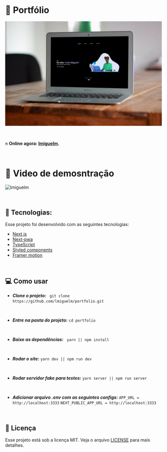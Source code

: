# 🏅 Portfólio

![lmiguelm](.github/thumb.jpg)

<br>

🔛 **Online agora: [lmiguelm](https://lmiguelm.vercel.app).**

<br>

# 🎥 Video de demosntração

![lmiguelm](.github/thumb.gif)

<br>

## 🚀 Tecnologias:

Esse projeto foi desenvolvido com as seguintes tecnologias:

- [Next.js](https://reactjs.org)
- [Next-pwa](https://www.npmjs.com/package/next-pwa)
- [TypeScript](https://www.typescriptlang.org/)
- [Styled components](https://styled-components.com/)
- [Framer motion](https://www.framer.com/motion/)

<br>

## 💻 Como usar

- **_Clone o projeto:_**
  ` git clone https://github.com/lmiguelm/portfolio.git`

<br>

- **_Entre na pasta do projeto:_**
  `cd portfolio`

<br>

- **_Baixe as dependências:_**
  ` yarn || npm install`

<br>

- **_Rodar o site:_**
  `yarn dev || npm run dev`

<br>

- **_Rodar servidor fake para testes:_**
  `yarn server || npm run server`

<br>

- **_Adicionar arquivo .env com as seguintes configs:_**
  `APP_URL = http://localhost:3333`
  `NEXT_PUBLIC_APP_URL = http://localhost:3333`

<br>

## 📝 Licença

Esse projeto está sob a licença MIT. Veja o arquivo [LICENSE](https://github.com/lmiguelm/portfolio/blob/master/LICENSE.md) para mais detalhes.
